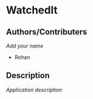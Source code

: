 # WatchedIt

## Authors/Contributers

*Add your name*

- Rohan

## Description

*Application description*
